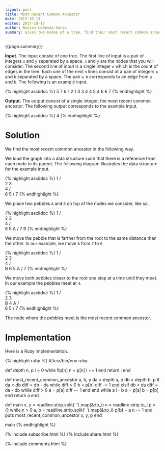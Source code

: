 ```yaml
---
layout: post
title: Most Recent Common Ancestor
date: 2017-10-13
edited: 2017-10-17
author: Ruslan Ledesma-Garza
summary: Given two nodes of a tree, find their most recent common ancestor.
---
```


{{page.summary}}

**Input.**
The input consist of one tree.  The first line of input is a pair of
integers `x` and `y` separated by a space.  `x` and `y` are the nodes
that you will consider.  The second line of input is a single
integer `n` which is the count of edges in the tree.  Each one of the
next `n` lines consist of a pair of integers `a` and `b` separated by a
space. The pair `a b` corresponds to an edge from `a` and `b`.  The
following is an example input.

{% highlight asciidoc %}
5 7
6
1 2
1 3
3 4
4 5
4 6
6 7
{% endhighlight %}

**Output.**
The output consist of a single integer, the most recent common
ancestor.  The following output corresponds to the example input.

{% highlight asciidoc %}
4
{% endhighlight %}

# Solution

We find the most recent common ancestor in the following way.

We load the graph into a data structure such that there is a reference
from each node to its parent.  The following diagram illustrates the
data structure for the example input.

{% highlight asciidoc %}
   1
  / \
 2   3
      \
       4
      / \
     6   5
    /
   7
{% endhighlight %}

We place two pebbles `A` and `B` on top of the nodes we consider, like
so.

{% highlight asciidoc %}
   1
  / \
 2   3
      \
       4
      / \
     6   5 A
    /
   7 B
{% endhighlight %}

We move the pebble that is farther from the root to the same distance
than the other.  In our example, we move `A` from `7` to `6`.

{% highlight asciidoc %}
   1
  / \
 2   3
      \
       4
      / \
   B 6   5 A
    /
   7
{% endhighlight %}

We move both pebbles closer to the root one step at a time until they
meet.  In our example the pebbles meet at `4`.

{% highlight asciidoc %}
   1
  / \
 2   3
      \
     B 4 A
      / \
     6   5
    /
   7
{% endhighlight %}

The node where the pebbles meet is the most recent common ancestor.

# Implementation

Here is a Ruby implementation.

{% highlight ruby %}
#!/usr/bin/env ruby

def depth n, p
  i = 0
  while !!p[n]
    n = p[n]
    i += 1
  end
  return i
end

def most_recent_common_ancestor a, b, p
  da = depth a, p
  db = depth b, p
  if da < db
    diff = db - da
    while diff > 0
      b = p[b]
      diff -= 1
    end
  elsif db < da
    diff = da - db
    while diff > 0
      a = p[a]
      diff -= 1
    end
  end
  while a != b
    a = p[a]
    b = p[b]
  end
  return a
end

def main
  x, y = readline.strip.split(' ').map(&:to_i)
  n = readline.strip.to_i
  p = {}
  while n > 0
    a, b = readline.strip.split(' ').map(&:to_i)
    p[b] = a
    n -= 1
  end
  puts most_recent_common_ancestor x, y, p
end

main
{% endhighlight %}

{% include subscribe.html %}
{% include share.html %}

{% include comments.html %}
